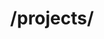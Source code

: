 ---
title: /projects/
position_number: 1.0
type: get
description: Получить список проектов
parameters:
  - name: sites
    content: Массив фильтрации
  - name: keywords
    content: Массив ключевых слов
  - name: start_from
    content: Получить проекты новее определенного id
content_markdown: |-
  Возвращает массив проектов относительно параметров фильтрации, если параметры фильтрации не указаны то возвращает 100 последних проектов.

  Этот вызов вернет максимум 100 проектов
  {: .info }
left_code_blocks:
  - code_block: |-
      <?php
      $base = 'https://api.jobned.com/v1';
      $ch = curl_init($base . '/projects/');
      $token = 'as214SY@Jlsa<Safak';
      $data = array(
          "sites" => [ // массивы фильтрации по биржам, категориям, бюджетам
            [
              "id" => 1, // id биржи
              "cat" => [1], // массив id картегорий
              "subcat" => [30,45], // массив id подкатегорий (Указывайте только подкатегории которые не входят в категории выше)
            ],
            [
              "id" => 2, // id биржи
              "budgets" => [ // массив фильтрации по бюджетам (ипользуется валюта биржи)
                "budget" => 300, // бюджет от
                "budget_to" => 1500, // бюджет до
                "budget_per_hour" => 15, // бюджет в час от
                "budget_per_hour_to" => 2000, // бюджет в час до
                "price_per_symbol" => 10 // бюджет за 1000 знаков (только для контентных бирж)
              ]
            ]
          ],
          "keywords" => ["html", "web"], // массив с ключевыми словами или словосочетаниями
          "start_from" => 1622644515080 // получить проекты новее id в таком случае массив будет построен от старых к новым
        );
      $data_string = json_encode($data);
      curl_setopt($ch, CURLOPT_RETURNTRANSFER, 1);
      curl_setopt($ch, CURLOPT_FOLLOWLOCATION, 1);
      curl_setopt($ch, CURLOPT_CUSTOMREQUEST, "POST");
      curl_setopt($ch, CURLOPT_POSTFIELDS, $data_string);
      curl_setopt($ch, CURLOPT_HEADER, false);
      curl_setopt($ch, CURLOPT_SSL_VERIFYPEER, false);
      curl_setopt($ch, CURLOPT_SSL_VERIFYHOST, false);
      $authorization = 'Authorization: Bearer ' . $token;
      curl_setopt($ch, CURLOPT_HTTPHEADER, array($authorization));
      $responce = curl_exec($ch);
      curl_close($ch);
      $responce = json_decode($responce, true);
      var_dump($responce);
      ?>
    title: Пример запроса php
    language: php
right_code_blocks:
  - code_block: |2-
      [
        {
          "id": "1622729542595",
          "name": "MVP product using Betfair API",
          "text": "I'm looking for someone who can build an MVP product which uses the Betfair API. The product would be a web app that uses the Betfair API to obtain odds and then add to betslip in betfair to place the bets. First off I need to know if my idea is viable and can be achieved. Then to build an MVP to test it works.",
          "budgets": {
            "budget": "1000",
            "budget_to": "0",
            "budget_per_hour": "0",
            "budget_per_hour_to": "0",
            "price_per_symbol": "0"
          },
          "website": {
            "id": "8",
            "name": "Upwork.com",
            "logo": "https://jobned.com/img/sites/upwork.png",
            "currency": "$",
            "category": {
                "id": "74",
                "name": "Web, Mobile & Software Dev",
                "subcategory": {
                    "id": "1188",
                    "name": "Full Stack Development"
                }
            }
          },
          "link": "https://jobned.com/link/aHR0cHM6Ly93d3cudXB3b3JrLmNvbS9qb2JzL01WUC1wcm9kdWN0LXVzaW5nLUJldGZhaXItQVBJXyU3RTAxYjkzNTJhNTUxZTJjZWVmZj9zb3VyY2U9cnNz",
          "timestamp": "1622729542"
        },
        {
          "id": "1622729477629",
          "name": "A product company is looking for a permanent React frontend developer",
          "text": "Codedo Limited is a provider of video streaming, transcoding, processing, live composition, storage and delivery solutions. We are looking for a React developer to extend our core team. Primary responsibility is the extension and continued development of a club sound-oriented product that we co-own, the product has ample venture backing and lots of traction. Initial tasks will consist of building out a React frontend for an Electron.js application (no Electron-specific skills needed), continuing with development of fan web interface.",
          "budgets": {
            "budget": "0",
            "budget_to": "0",
            "budget_per_hour": "25",
            "budget_per_hour_to": "45",
            "price_per_symbol": "0"
          },
          "website": {
            "id": "8",
            "name": "Upwork.com",
            "logo": "https://jobned.com/img/sites/upwork.png",
            "currency": "$",
            "category": {
                "id": "74",
                "name": "Web, Mobile & Software Dev",
                "subcategory": {
                    "id": "1186",
                    "name": "Front-End Development"
                }
            }
          },
          "link": "https://jobned.com/link/aHR0cHM6Ly93d3cudXB3b3JrLmNvbS9qb2JzL3Byb2R1Y3QtY29tcGFueS1sb29raW5nLWZvci1wZXJtYW5lbnQtUmVhY3QtZnJvbnRlbmQtZGV2ZWxvcGVyXyU3RTAxMmRiYjdlYTg4OGQyY2FlOD9zb3VyY2U9cnNz",
          "timestamp": "1622729477"
        },
      ]
    title: Response
    language: json
  - code_block: |2-
      {
        "error": "Projects not found"
      }
    title: Error
    language: json
---